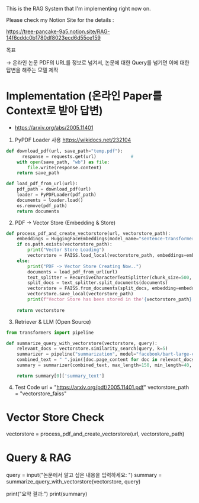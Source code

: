 This is the RAG System that I'm implementing right now on.

Please check my Notion Site for the details : 

https://tree-pancake-9a5.notion.site/RAG-14f6cddc0b1780df8023ecd6d55ce159


목표

→ 온라인 논문 PDF의 URL를 정보로 넘겨서, 논문에 대한 Query를 넘기면 이에 대한 답변을 해주는 모델 제작

# Implementation (온라인 Paper를 Context로 받아 답변)

- https://arxiv.org/abs/2005.11401

1. PyPDF Loader 사용 https://wikidocs.net/232104

```python
def download_pdf(url, save_path="temp.pdf"):
	  response = requests.get(url)             # 
    with open(save_path, "wb") as file:
        file.write(response.content)
    return save_path

def load_pdf_from_url(url):
    pdf_path = download_pdf(url)
    loader = PyPDFLoader(pdf_path)
    documents = loader.load()
    os.remove(pdf_path)  
    return documents
```

2. PDF → Vector Store (Embedding & Store)

```python
def process_pdf_and_create_vectorstore(url, vectorstore_path):
    embeddings = HuggingFaceEmbeddings(model_name="sentence-transformers/all-mpnet-base-v2")
    if os.path.exists(vectorstore_path):
        print("Vector Store Loading")
        vectorstore = FAISS.load_local(vectorstore_path, embeddings=embeddings, allow_dangerous_deserialization=True )
    else:
        print("PDF -> Vector Store Creating Now..")
        documents = load_pdf_from_url(url)
        text_splitter = RecursiveCharacterTextSplitter(chunk_size=500, chunk_overlap=50)
        split_docs = text_splitter.split_documents(documents)
        vectorstore = FAISS.from_documents(split_docs, embedding=embeddings)
        vectorstore.save_local(vectorstore_path)
        print(f"Vector Store has been stored in the'{vectorstore_path}'")
    
    return vectorstore
```

3. Retriever & LLM (Open Source)

```python
from transformers import pipeline

def summarize_query_with_vectorstore(vectorstore, query):
    relevant_docs = vectorstore.similarity_search(query, k=5)
    summarizer = pipeline("summarization", model="facebook/bart-large-cnn")
    combined_text = " ".join([doc.page_content for doc in relevant_docs])
    summary = summarizer(combined_text, max_length=150, min_length=40, do_sample=False)

    return summary[0]['summary_text']
```

4. Test Code
url = "https://arxiv.org/pdf/2005.11401.pdf"
vectorstore_path = "vectorstore_faiss"

# Vector Store Check
vectorstore = process_pdf_and_create_vectorstore(url, vectorstore_path)

# Query & RAG
query = input("논문에서 알고 싶은 내용을 입력하세요: ")
summary = summarize_query_with_vectorstore(vectorstore, query)

print("요약 결과:")
print(summary)
